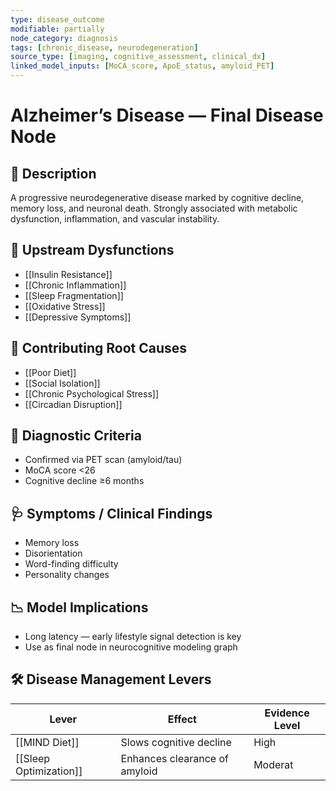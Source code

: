 ```yaml
---
type: disease_outcome
modifiable: partially
node_category: diagnosis
tags: [chronic_disease, neurodegeneration]
source_type: [imaging, cognitive_assessment, clinical_dx]
linked_model_inputs: [MoCA_score, ApoE_status, amyloid_PET]
---
```


# Alzheimer’s Disease — Final Disease Node

## 🧨 Description
A progressive neurodegenerative disease marked by cognitive decline, memory loss, and neuronal death. Strongly associated with metabolic dysfunction, inflammation, and vascular instability.

## 🔁 Upstream Dysfunctions
- [[Insulin Resistance]]
- [[Chronic Inflammation]]
- [[Sleep Fragmentation]]
- [[Oxidative Stress]]
- [[Depressive Symptoms]]

## 🔁 Contributing Root Causes
- [[Poor Diet]]
- [[Social Isolation]]
- [[Chronic Psychological Stress]]
- [[Circadian Disruption]]

## 🔬 Diagnostic Criteria
- Confirmed via PET scan (amyloid/tau)
- MoCA score <26
- Cognitive decline ≥6 months

## 🩺 Symptoms / Clinical Findings
- Memory loss
- Disorientation
- Word-finding difficulty
- Personality changes

## 📉 Model Implications
- Long latency — early lifestyle signal detection is key
- Use as final node in neurocognitive modeling graph

## 🛠 Disease Management Levers
| Lever                     | Effect                         | Evidence Level |
|---------------------------|----------------------------------|----------------|
| [[MIND Diet]]             | Slows cognitive decline         | High           |
| [[Sleep Optimization]]    | Enhances clearance of amyloid   | Moderat
